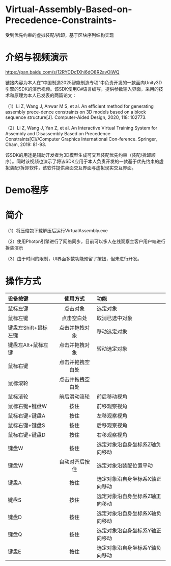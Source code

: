 # Virtual-Assembly-Based-on-Precedence-Constraints-
受到优先约束的虚拟装配/拆卸，基于区块序列结构实现

# 介绍与视频演示

https://pan.baidu.com/s/12RYCDc1Xhi6dO8R2avOiWQ

链接内容为本人在“中国制造2025智能制造专项”中负责开发的一款面向Unity3D引擎的SDK的演示视频。该SDK使用C#语言编写，提供参数输入界面，采用的技术和原理为本人已发表的两篇论文：

（1）Li Z, Wang J, Anwar M S, et al. An efficient method for generating assembly prece-dence constraints on 3D models based on a block sequence structure[J]. Computer-Aided Design, 2020, 118: 102773.

（2）Li Z, Wang J, Yan Z, et al. An Interactive Virtual Training System for Assembly and Disassembly Based on Precedence Constraints[C]//Computer Graphics International Con-ference. Springer, Cham, 2019: 81-93.

该SDK的用途是辅助开发者为3D模型生成可交互装配优先约束（装配/拆卸顺序）。同时该视频也演示了将该SDK应用于本人负责开发的一款基于优先约束的虚拟装配/拆卸软件，该软件提供桌面交互界面与虚拟现实交互界面。

# Demo程序

# 简介

（1）将压缩包下载解压后运行VirtualAssembly.exe

（2）使用Photon引擎进行了网络同步，目前可以多人在线观察主客户用户端进行拆装演示

（3）由于时间的限制，UI界面多数功能预留了按钮，但未进行开发。

# 操作方式

| 设备按键  | 使用方式  | 功能 |
| :--------------------- |:---------------:| :---------------|
| 鼠标左键                | 点击对象         | 选定对象        |
| 鼠标左键                | 点击空白处        |   取消已选中对象 |
| 键盘左Shift+鼠标左键  |点击并拖拽对象        |    移动选定对象 |
|键盘左Alt+鼠标左键	|点击并拖拽对象	|转动选定对象|
|鼠标右键	|点击并拖拽空白处|	|转动视角|
|鼠标滚轮	|点击并拖拽空白处|	|横向/纵向移动视角|
|鼠标滚轮	|前后滑动滚轮	|前后移动视角
|鼠标右键+键盘W	|按住	|前移观察视角|
|鼠标右键+键盘A	|按住	|左移观察视角|
|鼠标右键+键盘S	|按住	|后移观察视角|
|鼠标右键+键盘D	|按住	|右移观察视角|
|键盘W	|按住	|选定对象沿自身坐标系Z轴负向移动|
|键盘W	|自动对齐后按住	|选定对象沿装配位置平动|
|键盘A	|按住	|选定对象沿自身坐标系X轴正向移动|
|键盘S	|按住	|选定对象沿自身坐标系Z轴正向移动|
|键盘D	|按住	|选定对象沿自身坐标系X轴负向移动|
|键盘Q	|按住	|选定对象沿自身坐标系Y轴正向移动|
|键盘E	|按住	|选定对象沿自身坐标系Y轴负向移动|

